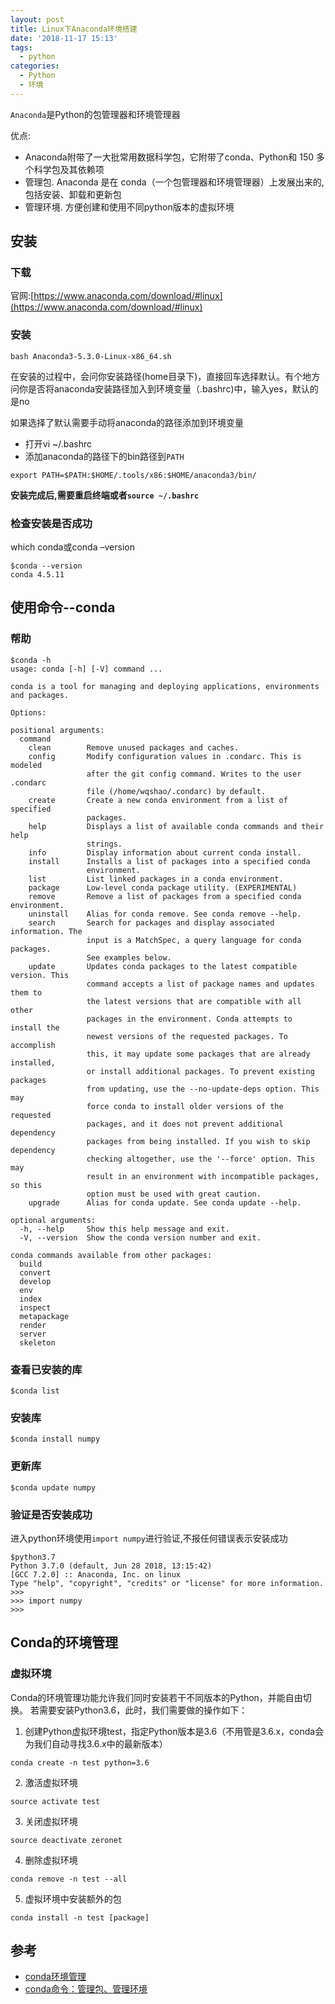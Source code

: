 ```yaml
---
layout: post
title: Linux下Anaconda环境搭建
date: '2018-11-17 15:13'
tags:
  - python
categories:
  - Python
  - 环境
---
```


`Anaconda`是Python的包管理器和环境管理器

优点:
* Anaconda附带了一大批常用数据科学包，它附带了conda、Python和 150 多个科学包及其依赖项
* 管理包. Anaconda 是在 conda（一个包管理器和环境管理器）上发展出来的, 包括安装、卸载和更新包
* 管理环境. 方便创建和使用不同python版本的虚拟环境

<!--more-->

## 安装
### 下载

官网:[https://www.anaconda.com/download/#linux](https://www.anaconda.com/download/#linux)

### 安装

``` shell
bash Anaconda3-5.3.0-Linux-x86_64.sh
```
在安装的过程中，会问你安装路径(home目录下)，直接回车选择默认。有个地方问你是否将anaconda安装路径加入到环境变量（.bashrc)中，输入yes，默认的是no

如果选择了默认需要手动将anaconda的路径添加到环境变量
- 打开vi ~/.bashrc
- 添加anaconda的路径下的bin路径到`PATH`
```
export PATH=$PATH:$HOME/.tools/x86:$HOME/anaconda3/bin/  
```

**安装完成后,需要重启终端或者`source ~/.bashrc`**

### 检查安装是否成功

which conda或conda –version
```
$conda --version
conda 4.5.11
```

## 使用命令--conda

### 帮助

```
$conda -h
usage: conda [-h] [-V] command ...

conda is a tool for managing and deploying applications, environments and packages.

Options:

positional arguments:
  command
    clean        Remove unused packages and caches.
    config       Modify configuration values in .condarc. This is modeled
                 after the git config command. Writes to the user .condarc
                 file (/home/wqshao/.condarc) by default.
    create       Create a new conda environment from a list of specified
                 packages.
    help         Displays a list of available conda commands and their help
                 strings.
    info         Display information about current conda install.
    install      Installs a list of packages into a specified conda
                 environment.
    list         List linked packages in a conda environment.
    package      Low-level conda package utility. (EXPERIMENTAL)
    remove       Remove a list of packages from a specified conda environment.
    uninstall    Alias for conda remove. See conda remove --help.
    search       Search for packages and display associated information. The
                 input is a MatchSpec, a query language for conda packages.
                 See examples below.
    update       Updates conda packages to the latest compatible version. This
                 command accepts a list of package names and updates them to
                 the latest versions that are compatible with all other
                 packages in the environment. Conda attempts to install the
                 newest versions of the requested packages. To accomplish
                 this, it may update some packages that are already installed,
                 or install additional packages. To prevent existing packages
                 from updating, use the --no-update-deps option. This may
                 force conda to install older versions of the requested
                 packages, and it does not prevent additional dependency
                 packages from being installed. If you wish to skip dependency
                 checking altogether, use the '--force' option. This may
                 result in an environment with incompatible packages, so this
                 option must be used with great caution.
    upgrade      Alias for conda update. See conda update --help.

optional arguments:
  -h, --help     Show this help message and exit.
  -V, --version  Show the conda version number and exit.

conda commands available from other packages:
  build
  convert
  develop
  env
  index
  inspect
  metapackage
  render
  server
  skeleton
```

### 查看已安装的库

```
$conda list
```

### 安装库

```
$conda install numpy
```

### 更新库

```
$conda update numpy
```

### 验证是否安装成功

进入python环境使用`import numpy`进行验证,不报任何错误表示安装成功

```
$python3.7
Python 3.7.0 (default, Jun 28 2018, 13:15:42)
[GCC 7.2.0] :: Anaconda, Inc. on linux
Type "help", "copyright", "credits" or "license" for more information.
>>>
>>> import numpy
>>>
```

## Conda的环境管理

### 虚拟环境

Conda的环境管理功能允许我们同时安装若干不同版本的Python，并能自由切换。
若需要安装Python3.6，此时，我们需要做的操作如下：

1. 创建Python虚拟环境test，指定Python版本是3.6（不用管是3.6.x，conda会为我们自动寻找3.6.x中的最新版本）
```
conda create -n test python=3.6
```
2. 激活虚拟环境
```
source activate test
```
3. 关闭虚拟环境
```
source deactivate zeronet
```
4. 删除虚拟环境
```
conda remove -n test --all
```
5. 虚拟环境中安装额外的包
```
conda install -n test [package]
```

## 参考

* [conda环境管理](http://www.cnblogs.com/liaohuiqiang/p/9380417.html)
* [conda命令：管理包、管理环境](https://blog.csdn.net/z583636762/article/details/79166373)
